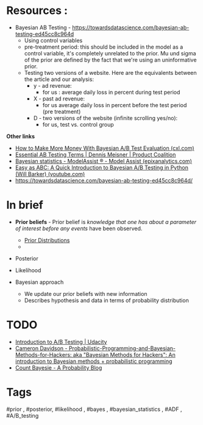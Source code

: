 
# Resources :

- Bayesian AB Testing - https://towardsdatascience.com/bayesian-ab-testing-ed45cc8c964d
	- Using control variables
	- pre-treatment period: this should be included in the model as a control variable, it's completely unrelated to the prior. Mu und sigma of the prior are defined by the fact that we're using an uninformative prior.
	- Testing two versions of a website. Here are the equivalents between the article and our analysis:
		- y - ad revenue: 
			- for us : average daily loss in percent during test period
		- X - past ad revenue: 
			- for us average daily loss in percent before the test period (pre treatment)
		- D - two versions of the website (infinite scrolling yes/no): 
			- for us, test vs. control group

**Other links**

- [How to Make More Money With Bayesian A/B Test Evaluation (cxl.com)](https://cxl.com/blog/bayesian-ab-test-evaluation/)
- [Essential AB Testing Terms | Dennis Meisner | Product Coalition](https://productcoalition.com/the-ab-testing-dictionary-a565acf6d260)
- [Bayesian statistics - ModelAssist ® - Model Assist (epixanalytics.com)](https://modelassist.epixanalytics.com/space/EA/26575367/Bayesian+statistics)
- [Easy as ABC: A Quick Introduction to Bayesian A/B Testing in Python (Will Barker) (youtube.com)](https://www.youtube.com/watch?v=nRLI_KbvZTQ)
- https://towardsdatascience.com/bayesian-ab-testing-ed45cc8c964d/


# In brief

- **Prior beliefs** - Prior belief is _knowledge that one has about a parameter of interest before any events_ have been observed.
	- [Prior Distributions](https://modelassist.epixanalytics.com/space/EA/26575371/Introduction+-+Prior+Distributions)
	- 
- Posterior
- Likelihood

- Bayesian approach
	- We update our prior beliefs with new information
	- Describes hypothesis and data in terms of probability distribution

# TODO

- [Introduction to A/B Testing | Udacity](https://www.udacity.com/course/ab-testing--ud257)
- [Cameron Davidson - Probabilistic-Programming-and-Bayesian-Methods-for-Hackers: aka "Bayesian Methods for Hackers": An introduction to Bayesian methods + probabilistic programming ](https://github.com/CamDavidsonPilon/Probabilistic-Programming-and-Bayesian-Methods-for-Hackers?tab=readme-ov-file)
- [Count Bayesie - A Probability Blog](https://www.countbayesie.com/)

# Tags
#prior , #posterior, #likelihood , #bayes , #bayesian_statistics , #ADF , #A/B_testing